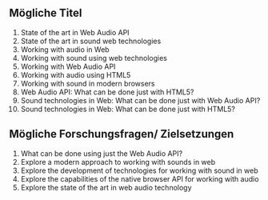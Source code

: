 ## Mögliche Titel
1. State of the art in Web Audio API
2. State of the art in sound web technologies
3. Working with audio in Web
4. Working with sound using web technologies
5. Working with Web Audio API
6. Working with audio using HTML5
7. Working with sound in modern browsers
8. Web Audio API: What can be done just with HTML5?
9. Sound technologies in Web: What can be done just with Web Audio API?
10. Sound technologies in Web: What can be done just with HTML5?


## Mögliche Forschungsfragen/ Zielsetzungen
1. What can be done using just the Web Audio API?
2. Explore a modern approach to working with sounds in web
3. Explore the development of technologies for working with sound in web
4. Explore the capabilities of the native browser API for working with audio
5. Explore the state of the art in web audio technology